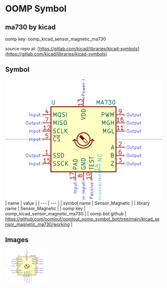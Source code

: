 # OOMP Symbol  
## ma730  by kicad  
  
oomp key: oomp_kicad_sensor_magnetic_ma730  
  
source repo at: [https://gitlab.com/kicad/libraries/kicad-symbols](https://gitlab.com/kicad/libraries/kicad-symbols)  
## Symbol  
  
[![working.png](working_600.png)](working.png)  
| name | value | 
| --- | --- | 
| symbol name | Sensor_Magnetic | 
| library name | Sensor_Magnetic | 
| oomp key | oomp_kicad_sensor_magnetic_ma730 | 
| oomp bot github | https://github.com/oomlout/oomlout_oomp_symbol_bot/tree/main/kicad_sensor_magnetic_ma730/working | 
## Images  
  
[![working.png](working_140.png)](working.png)  
